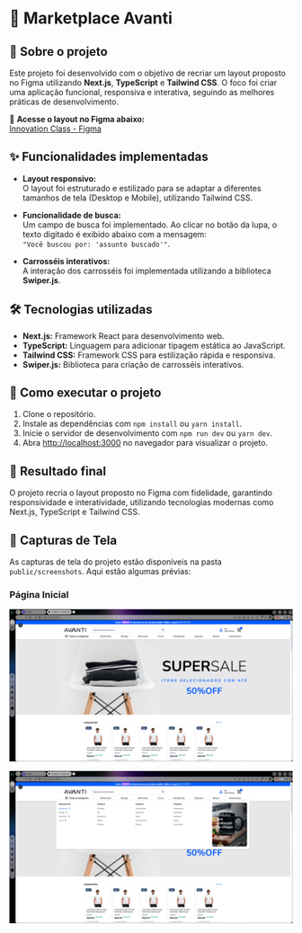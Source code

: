 # 🚀 Marketplace Avanti

## 📝 Sobre o projeto

Este projeto foi desenvolvido com o objetivo de recriar um layout proposto no Figma utilizando **Next.js**, **TypeScript** e **Tailwind CSS**. O foco foi criar uma aplicação funcional, responsiva e interativa, seguindo as melhores práticas de desenvolvimento.

🔗 **Acesse o layout no Figma abaixo:**  
[Innovation Class - Figma](https://www.figma.com/proto/DqtFxC6312M32mLt8FpJjq/innovation-class?page-id=13%3A673&node-id=13-920&viewport=346%2C140%2C0.11&t=HyGGDSs83f1vbqMJ-1&scaling=scale-down&content-scaling=fixed)

## ✨ Funcionalidades implementadas

- **Layout responsivo:**  
  O layout foi estruturado e estilizado para se adaptar a diferentes tamanhos de tela (Desktop e Mobile), utilizando Tailwind CSS.
- **Funcionalidade de busca:**  
  Um campo de busca foi implementado. Ao clicar no botão da lupa, o texto digitado é exibido abaixo com a mensagem:  
  `"Você buscou por: 'assunto buscado'"`.

- **Carrosséis interativos:**  
  A interação dos carrosséis foi implementada utilizando a biblioteca **Swiper.js**.

## 🛠️ Tecnologias utilizadas

- **Next.js:** Framework React para desenvolvimento web.
- **TypeScript:** Linguagem para adicionar tipagem estática ao JavaScript.
- **Tailwind CSS:** Framework CSS para estilização rápida e responsiva.
- **Swiper.js:** Biblioteca para criação de carrosséis interativos.

## 🚀 Como executar o projeto

1. Clone o repositório.
2. Instale as dependências com `npm install` ou `yarn install`.
3. Inicie o servidor de desenvolvimento com `npm run dev` ou `yarn dev`.
4. Abra [http://localhost:3000](http://localhost:3000) no navegador para visualizar o projeto.

## 🌟 Resultado final

O projeto recria o layout proposto no Figma com fidelidade, garantindo responsividade e interatividade, utilizando tecnologias modernas como Next.js, TypeScript e Tailwind CSS.

## 📸 Capturas de Tela

As capturas de tela do projeto estão disponíveis na pasta `public/screenshots`. Aqui estão algumas prévias:

### Página Inicial

![Página Inicial](/public/screenshots/inicialmkt.png)

![Página Inicial](/public/screenshots/menu.png)
